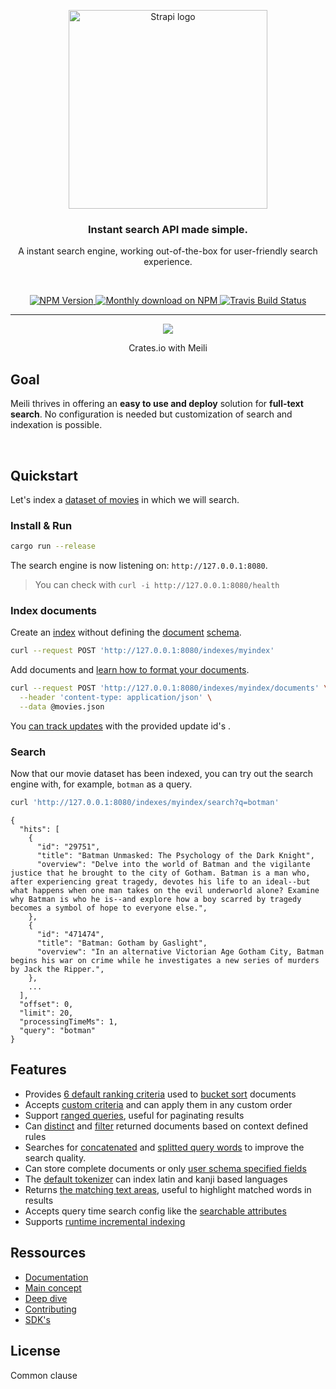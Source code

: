 <p align="center">
  <a href="https://www.meilisearch.com">
    <img src="https://www.meilisearch.com/assets/logo-59b9e6f726360eccac4b0cae0e268ef29b64fc9d386ad4a4e3c10c3e02240ade.svg" width="318px" alt="Strapi logo" />
  </a>
</p>
<h3 align="center">Instant search API made simple.</h3>
<p align="center">A instant search engine, working out-of-the-box for user-friendly search experience.

</p>
<br />
<p align="center">
  <a href="https://dev.azure.com/thomas0884/thomas/_build/latest?definitionId=1&branchName=master">
    <img src="https://dev.azure.com/thomas0884/thomas/_apis/build/status/meilisearch.MeiliDB?branchName=master" alt="NPM Version" />
  </a>
  <a href="https://deps.rs/repo/github/meilisearch/MeiliDB">
    <img src="https://deps.rs/repo/github/meilisearch/MeiliDB/status.svg" alt="Monthly download on NPM" />
  </a>
  <a href="https://commonsclause.com/">
    <img src="https://img.shields.io/badge/license-commons%20clause-lightgrey" alt="Travis Build Status" />
  </a>
</p>

-------
<p align="center"> 
  <img align="center" src="https://github.com/meilisearch/MeiliDB/raw/update-readme/misc/crates-io-demo.gif?raw=true" >
</p>
<p align="center"> Crates.io with Meili </p>

## Goal 

Meili thrives in offering an **easy to use and deploy** solution for **full-text search**. No configuration is needed but customization of search and indexation is possible. 

<br />


## Quickstart

Let's index a [dataset of movies](#https://www.notion.so/meilisearch/A-movies-dataset-to-test-Meili-1cbf7c9cfa4247249c40edfa22d7ca87) in which we will search.

### Install & Run

```bash
cargo run --release
```

The search engine is now listening on: `http://127.0.0.1:8080`. 

> You can check with `curl -i http://127.0.0.1:8080/health`

### Index documents

Create an [index](#https://docs.meilisearch.com/indexes.html) without defining the [document](#https://docs.meilisearch.com/documents.html) [schema](#to_do_schema).
```bash
curl --request POST 'http://127.0.0.1:8080/indexes/myindex'
```

Add documents and [learn how to format your documents](#to_do_format).


```bash
curl --request POST 'http://127.0.0.1:8080/indexes/myindex/documents' \
  --header 'content-type: application/json' \
  --data @movies.json
```

You [can track updates](#to_do_updates) with the provided update id's .

### Search 
Now that our movie dataset has been indexed, you can try out the search engine with, for example, `botman` as a query.
```bash
curl 'http://127.0.0.1:8080/indexes/myindex/search?q=botman'
```

```
{
  "hits": [
    {
      "id": "29751",
      "title": "Batman Unmasked: The Psychology of the Dark Knight",
      "overview": "Delve into the world of Batman and the vigilante justice that he brought to the city of Gotham. Batman is a man who, after experiencing great tragedy, devotes his life to an ideal--but what happens when one man takes on the evil underworld alone? Examine why Batman is who he is--and explore how a boy scarred by tragedy becomes a symbol of hope to everyone else.",
    },
    {
      "id": "471474",
      "title": "Batman: Gotham by Gaslight",
      "overview": "In an alternative Victorian Age Gotham City, Batman begins his war on crime while he investigates a new series of murders by Jack the Ripper.",
    },
    ...
  ],
  "offset": 0,
  "limit": 20,
  "processingTimeMs": 1,
  "query": "botman"
}
```

## Features
- Provides [6 default ranking criteria](https://github.com/meilisearch/MeiliDB/blob/dc5c42821e1340e96cb90a3da472264624a26326/meilidb-core/src/criterion/mod.rs#L107-L113) used to [bucket sort](https://en.wikipedia.org/wiki/Bucket_sort) documents
- Accepts [custom criteria](https://github.com/meilisearch/MeiliDB/blob/dc5c42821e1340e96cb90a3da472264624a26326/meilidb-core/src/criterion/mod.rs#L24-L33) and can apply them in any custom order
- Support [ranged queries](https://github.com/meilisearch/MeiliDB/blob/dc5c42821e1340e96cb90a3da472264624a26326/meilidb-core/src/query_builder.rs#L283), useful for paginating results
- Can [distinct](https://github.com/meilisearch/MeiliDB/blob/dc5c42821e1340e96cb90a3da472264624a26326/meilidb-core/src/query_builder.rs#L265-L270) and [filter](https://github.com/meilisearch/MeiliDB/blob/dc5c42821e1340e96cb90a3da472264624a26326/meilidb-core/src/query_builder.rs#L246-L259) returned documents based on context defined rules
- Searches for [concatenated](https://github.com/meilisearch/MeiliDB/pull/164) and [splitted query words](https://github.com/meilisearch/MeiliDB/pull/232) to improve the search quality.
- Can store complete documents or only [user schema specified fields](https://github.com/meilisearch/MeiliDB/blob/dc5c42821e1340e96cb90a3da472264624a26326/meilidb-schema/src/lib.rs#L265-L279)
- The [default tokenizer](https://github.com/meilisearch/MeiliDB/blob/dc5c42821e1340e96cb90a3da472264624a26326/meilidb-tokenizer/src/lib.rs) can index latin and kanji based languages
- Returns [the matching text areas](https://github.com/meilisearch/MeiliDB/blob/dc5c42821e1340e96cb90a3da472264624a26326/meilidb-core/src/lib.rs#L66-L88), useful to highlight matched words in results
- Accepts query time search config like the [searchable attributes](https://github.com/meilisearch/MeiliDB/blob/dc5c42821e1340e96cb90a3da472264624a26326/meilidb-core/src/query_builder.rs#L272-L275)
- Supports [runtime incremental indexing](https://github.com/meilisearch/MeiliDB/blob/dc5c42821e1340e96cb90a3da472264624a26326/meilidb-core/src/store/mod.rs#L143-L173)

## Ressources

* [Documentation](https://docs.meilisearch.com)
* [Main concept](#to_do_main_concept)
* [Deep dive](#link)
* [Contributing](#link)
* [SDK's](#link)


## License 

Common clause

